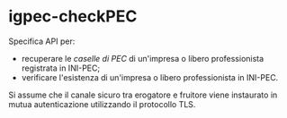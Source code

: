 # igpec-checkPEC

Specifica API per: 

- recuperare le *caselle di PEC* di un'impresa o libero professionista registrata in INI-PEC;
- verificare l'esistenza di un'impresa o libero professionista in INI-PEC.

Si assume che il canale sicuro tra erogatore e fruitore viene instaurato in mutua autenticazione utilizzando il protocollo TLS. 